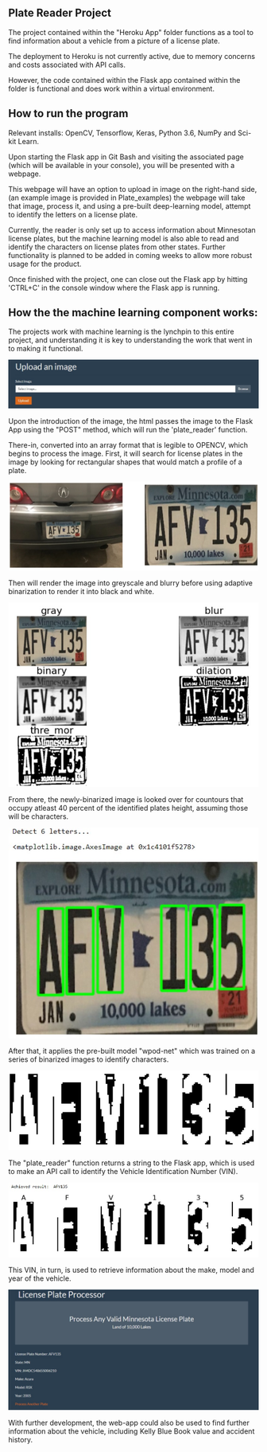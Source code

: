 ## Plate Reader Project

The project contained within the "Heroku App" folder functions as a tool to find information about a vehicle from a picture of a license plate.

The deployment to Heroku is not currently active, due to memory concerns and costs associated with API calls.

However, the code contained within the Flask app contained within the folder is functional and does work within a virtual environment.


## How to run the program

Relevant installs: OpenCV, Tensorflow, Keras, Python 3.6, NumPy and Sci-kit Learn.

Upon starting the Flask app in Git Bash and visiting the associated page (which will be available in your console), you will be presented with a webpage.

This webpage will have an option to upload in image on the right-hand side, (an example image is provided in Plate_examples) the webpage will take that image, process it, and using a pre-built deep-learning model, attempt to identify the letters on a license plate.

Currently, the reader is only set up to access information about Minnesotan license plates, but the machine learning model is also able to read and identify the characters on license plates from other states.
Further functionality is planned to be added in coming weeks to allow more robust usage for the product.

Once finished with the project, one can close out the Flask app by hitting 'CTRL+C' in the console window where the Flask app is running.



## How the the machine learning component works:

The projects work with machine learning is the lynchpin to this entire project, and understanding it is key to understanding the work that went in to making it functional.

![landing_page](https://github.com/BenFarniok/ML_project_license_plate_identifier/raw/master/Images/starting_page.jpg)

Upon the introduction of the image, the html passes the image to the Flask App using the "POST" method, which will run the 'plate_reader' function.

There-in, converted into an array format that is legible to OPENCV, which begins to process the image. First, it will search for license plates in the image by looking for rectangular shapes that would match a profile of a plate.

![plate_finder](https://github.com/BenFarniok/ML_project_license_plate_identifier/raw/master/Images/plate_finder.jpg)

Then will render the image into greyscale and blurry before using adaptive binarization to render it into black and white.

![processing](https://github.com/BenFarniok/ML_project_license_plate_identifier/raw/master/Images/plate_processor.jpg)

From there, the newly-binarized image is looked over for countours that occupy atleast 40 percent of the identified plates height, assuming those will be characters.

![contour](https://github.com/BenFarniok/ML_project_license_plate_identifier/raw/master/Images/countour_finder.jpg)

After that, it applies the pre-built model "wpod-net" which was trained on a series of binarized images to identify characters.

![binarized](https://github.com/BenFarniok/ML_project_license_plate_identifier/raw/master/Images/separated_characters.jpg)

The "plate_reader" function returns a string to the Flask app, which is used to make an API call to identify the Vehicle Identification Number (VIN).

![final_result](https://github.com/BenFarniok/ML_project_license_plate_identifier/raw/master/Images/final_result.jpg)

This VIN, in turn, is used to retrieve information about the make, model and year of the vehicle.

![returned_page](https://github.com/BenFarniok/ML_project_license_plate_identifier/raw/master/Images/returned.jpg)

With further development, the web-app could also be used to find further information about the vehicle, including Kelly Blue Book value and accident history.
